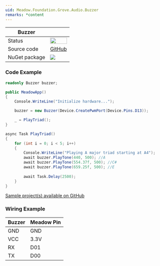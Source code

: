```yaml
---
uid: Meadow.Foundation.Grove.Audio.Buzzer
remarks: *content
---
```


| Buzzer | |
|--------|--------|
| Status | <img src="https://img.shields.io/badge/Working-brightgreen" style="width: auto; height: -webkit-fill-available;" /> |
| Source code | [GitHub](https://github.com/WildernessLabs/Meadow.Foundation.Grove/tree/main/Source/Buzzer) |
| NuGet package | <a href="https://www.nuget.org/packages/Meadow.Foundation.Grove.Audio.Buzzer/" target="_blank"><img src="https://img.shields.io/nuget/v/Meadow.Foundation.Grove.Audio.Buzzer.svg?label=Meadow.Foundation.Grove.Audio.Buzzer" /></a> |

### Code Example

```csharp
readonly Buzzer buzzer;

public MeadowApp()
{
    Console.WriteLine("Initialize hardware...");

    buzzer = new Buzzer(Device.CreatePwmPort(Device.Pins.D13));

    _ = PlayTriad();
}

async Task PlayTriad()
{
    for (int i = 0; i < 5; i++)
    {
        Console.WriteLine("Playing A major triad starting at A4");
        await buzzer.PlayTone(440, 500); //A
        await buzzer.PlayTone(554.37f, 500); //C#
        await buzzer.PlayTone(659.25f, 500); //E
        
        await Task.Delay(2500);
    }
}

```

[Sample project(s) available on GitHub](https://github.com/WildernessLabs/Meadow.Foundation.Grove/tree/main/Source/Buzzer/Sample/Buzzer_Sample)

### Wiring Example

| Buzzer | Meadow Pin |
|--------|------------|
| GND    | GND        |
| VCC    | 3.3V       |
| RX     | D01        |
| TX     | D00        |




















